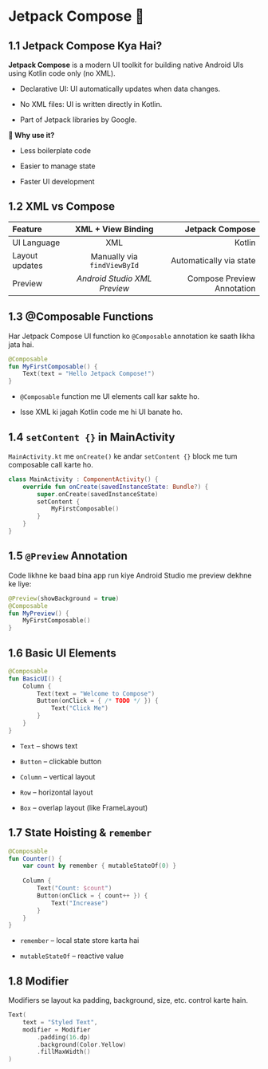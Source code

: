 # Jetpack Compose 🚀
## 1.1 Jetpack Compose Kya Hai?
**Jetpack Compose** is a modern UI toolkit for building native Android UIs using Kotlin code only (no XML).

* Declarative UI: UI automatically updates when data changes.

* No XML files: UI is written directly in Kotlin.

* Part of Jetpack libraries by Google.

**📌 Why use it?**

* Less boilerplate code

* Easier to manage state

* Faster UI development

## 1.2 XML vs Compose

| Feature |  XML + View Binding  | Jetpack Compose |
|:-----|:--------:|------:|
| UI Language  | XML | Kotlin |
| Layout updates   | 	Manually via `findViewById`  |   Automatically via state |
| Preview   | _Android Studio XML Preview_ |    Compose Preview Annotation |


## 1.3 @Composable Functions
Har Jetpack Compose UI function ko `@Composable` annotation ke saath likha jata hai.
```kotlin
@Composable
fun MyFirstComposable() {
    Text(text = "Hello Jetpack Compose!")
}
```
* `@Composable` function me UI elements call kar sakte ho.

* Isse XML ki jagah Kotlin code me hi UI banate ho.

## 1.4 `setContent {}` in MainActivity
`MainActivity.kt` me `onCreate()` ke andar `setContent {}` block me tum composable call karte ho.

```kotlin
class MainActivity : ComponentActivity() {
    override fun onCreate(savedInstanceState: Bundle?) {
        super.onCreate(savedInstanceState)
        setContent {
            MyFirstComposable()
        }
    }
}
```

## 1.5 `@Preview` Annotation
Code likhne ke baad bina app run kiye Android Studio me preview dekhne ke liye:

```kt
@Preview(showBackground = true)
@Composable
fun MyPreview() {
    MyFirstComposable()
}
```

## 1.6 Basic UI Elements
```kt
@Composable
fun BasicUI() {
    Column {
        Text(text = "Welcome to Compose")
        Button(onClick = { /* TODO */ }) {
            Text("Click Me")
        }
    }
}
```
* `Text` – shows text

* `Button` – clickable button

* `Column` – vertical layout

* `Row` – horizontal layout

* `Box` – overlap layout (like FrameLayout)

## 1.7 State Hoisting & `remember`
```kt
@Composable
fun Counter() {
    var count by remember { mutableStateOf(0) }
    
    Column {
        Text("Count: $count")
        Button(onClick = { count++ }) {
            Text("Increase")
        }
    }
}
```
* `remember` – local state store karta hai

* `mutableStateOf` – reactive value

## 1.8 Modifier
Modifiers se layout ka padding, background, size, etc. control karte hain.

```kt
Text(
    text = "Styled Text",
    modifier = Modifier
        .padding(16.dp)
        .background(Color.Yellow)
        .fillMaxWidth()
)
```
